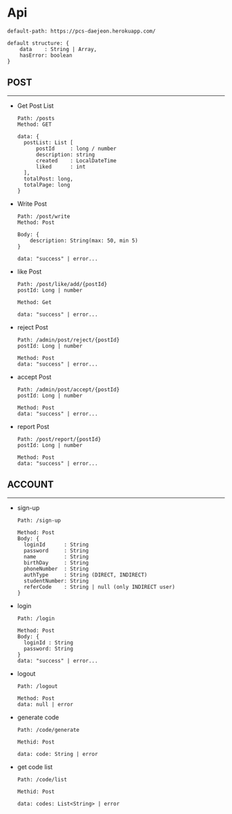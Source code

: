 
# Api
    default-path: https://pcs-daejeon.herokuapp.com/
    
    default structure: {
        data    : String | Array,
        hasError: boolean
    }

## POST

---

+ Get Post List
  ```
  Path: /posts
  Method: GET
  
  data: {
    postList: List [
        postId     : long / number
        description: string
        created    : LocalDateTime
        liked      : int
    ],
    totalPost: long,
    totalPage: long
  }

+ Write Post
    ```
    Path: /post/write
    Method: Post
    
    Body: {
        description: String(max: 50, min 5)
    }
  
    data: "success" | error...
    ```
  
+ like Post
    ```
    Path: /post/like/add/{postId}
    postId: Long | number  
  
    Method: Get

    data: "success" | error...
    ```
  
+ reject Post
  ```
  Path: /admin/post/reject/{postId}
  postId: Long | number
    
  Method: Post
  data: "success" | error...
  ```
  
+ accept Post
  ```
  Path: /admin/post/accept/{postId}
  postId: Long | number
    
  Method: Post
  data: "success" | error...
  ```

+ report Post
  ```
  Path: /post/report/{postId}
  postId: Long | number
  
  Method: Post
  data: "success" | error...
  ```
  
## ACCOUNT

  --- 
+ sign-up
  ```
  Path: /sign-up
  
  Method: Post
  Body: {
    loginId      : String
    password     : String
    name         : String
    birthDay     : String
    phoneNumber  : String
    authType     : String (DIRECT, INDIRECT)
    studentNumber: String
    referCode    : String | null (only INDIRECT user)
  }
  ```
+ login
  ```
  Path: /login
  
  Method: Post
  Body: {
    loginId : String
    password: String
  }
  data: "success" | error...
  ```

+ logout
  ```
  Path: /logout
  
  Method: Post
  data: null | error
  ```

+ generate code
  ```
  Path: /code/generate
  
  Methid: Post
  
  data: code: String | error
  ```
+ get code list
  ```
  Path: /code/list
  
  Methid: Post
  
  data: codes: List<String> | error
  ```